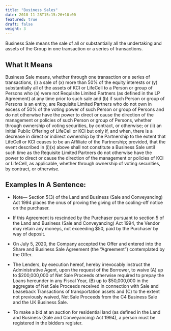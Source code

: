 ```yaml
---
title: "Business Sales"
date: 2018-11-28T15:15:26+10:00
featured: true
draft: false
weight: 3
---
```


Business Sale means the sale of all or substantially all the undertaking and assets of the Group in one transaction or a series of transactions.

## What It Means

Business Sale means, whether through one transaction or a series of transactions, (i) a sale of (x) more than 50% of the equity interests or (y) substantially all of the assets of KCI or LifeCell to a Person or group of Persons who (a) were not Requisite Limited Partners (as defined in the LP Agreement) at any time prior to such sale and (b) if such Person or group of Persons is an entity, are Requisite Limited Partners who do not own in excess of 50% of the voting power of such Person or group of Persons and do not otherwise have the power to direct or cause the direction of the management or policies of such Person or group of Persons, whether through ownership of voting securities, by contract, or otherwise; or (ii) an Initial Public Offering of LifeCell or KCI but only if, and when, there is a decrease in direct or indirect ownership by the Partnership to the extent that LifeCell or KCI ceases to be an Affiliate of the Partnership; provided, that the event described in (i)(x) above shall not constitute a Business Sale until such time as the Requisite Limited Partners do not otherwise have the power to direct or cause the direction of the management or policies of KCI or LifeCell, as applicable, whether through ownership of voting securities, by contract, or otherwise.

## Examples In A Sentence:

- Note— Section 5(3) of the Land and Business (Sale and Conveyancing) Act 1994 places the onus of proving the giving of the cooling-off notice on the purchaser.

- If this Agreement is rescinded by the Purchaser pursuant to section 5 of the Land and Business (Sale and Conveyancing) Act 1994, the Vendor may retain any moneys, not exceeding $50, paid by the Purchaser by way of deposit.

- On July 5, 2020, the Company accepted the Offer and entered into the Share and Business Sale Agreement (the “Agreement”) contemplated by the Offer.

- The Lenders, by execution hereof, hereby irrevocably instruct the Administrative Agent, upon the request of the Borrower, to waive (A) up to $200,000,000 of Net Sale Proceeds otherwise required to prepay the Loans hereunder in any Fiscal Year, (B) up to $50,000,000 in the aggregate of Net Sale Proceeds received in connection with Sale and Leaseback Transactions of transportation assets and (C) to the extent not previously waived, Net Sale Proceeds from the C4 Business Sale and the UK Business Sale.

- To make a bid at an auction for residential land (as defined in the Land and Business (Sale and Conveyancing) Act 1994), a person must be registered in the bidders register.
